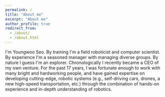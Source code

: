 ```yaml
---
permalink: /
title: "About me"
excerpt: "About me"
author_profile: true
redirect_from: 
  - /about/
  - /about.html
---
```


I'm Youngwoo Seo. By training I'm a field roboticist and computer scientist. By experience I'm a seasoned manager with managing diverse groups. By nature I guess I'm an explorer. Chronologically I recently became a CEO of my own venture. For the past 17 years, I was fortunate enough to work with many bright and hardworking people, and have gained expertise on developing cutting-edge, robotic systems (e.g., self-driving cars, drones, a new high-speed transportation, etc.) through the combination of hands-on experience and in-depth understanding of robotics. 

